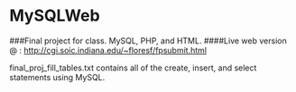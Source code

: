 # MySQLWeb
###Final project for class. MySQL, PHP, and HTML. 
####Live web version @ : http://cgi.soic.indiana.edu/~floresf/fpsubmit.html

final_proj_fill_tables.txt contains all of the create, insert, and select statements using MySQL.
